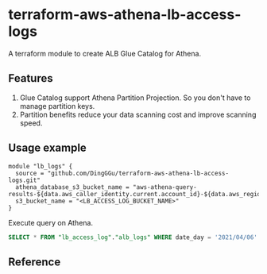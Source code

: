 # terraform-aws-athena-lb-access-logs
A terraform module to create ALB Glue Catalog for Athena.

## Features
1. Glue Catalog support Athena Partition Projection. So you don't have to manage partition keys.
2. Partition benefits reduce your data scanning cost and improve scanning speed.

## Usage example
```hcl
module "lb_logs" {
  source = "github.com/DingGGu/terraform-aws-athena-lb-access-logs.git"
  athena_database_s3_bucket_name = "aws-athena-query-results-${data.aws_caller_identity.current.account_id}-${data.aws_region.current.name}"
  s3_bucket_name = "<LB_ACCESS_LOG_BUCKET_NAME>"
}
```

Execute query on Athena.
```sql
SELECT * FROM "lb_access_log"."alb_logs" WHERE date_day = '2021/04/06' limit 10;
```

## Reference
